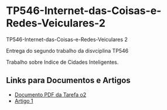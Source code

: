 # TP546-Internet-das-Coisas-e-Redes-Veiculares-2
TP546-Internet-das-Coisas-e-Redes-Veiculares 2

Entrega do segundo trabalho da disvciplina TP546

Trabalho sobre Indice de Cidades Inteligentes.

## Links para Documentos e Artigos
- [Documento PDF da Tarefa o2]()
- [Artigo 1]()
